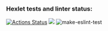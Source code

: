 ### Hexlet tests and linter status:
[![Actions Status](https://github.com/flickystyle/frontend-project-lvl1/workflows/hexlet-check/badge.svg)](https://github.com/flickystyle/frontend-project-lvl1/actions)
<a href="https://codeclimate.com/github/codeclimate/codeclimate/maintainability"><img src="https://api.codeclimate.com/v1/badges/a99a88d28ad37a79dbf6/maintainability" /></a>
![make-eslint-test](https://github.com/flickystyle/frontend-project-lvl1/actions/workflows/make-eslint-test/badge.svg)
